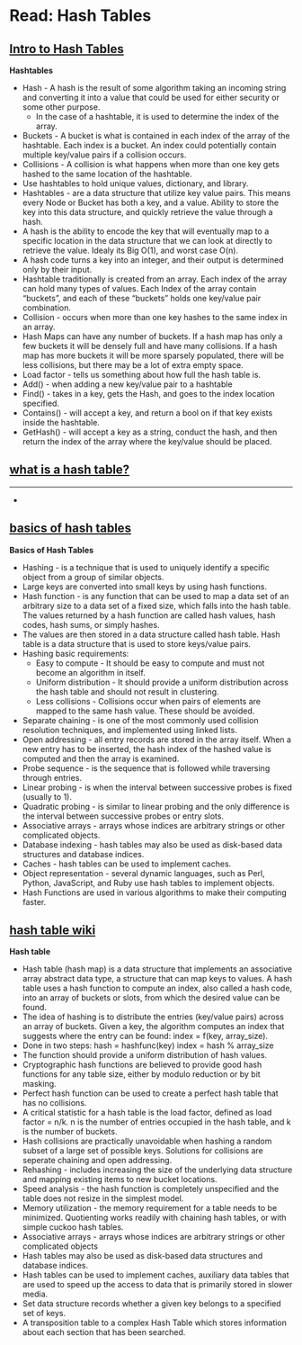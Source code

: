 # Read: Hash Tables

## [Intro to Hash Tables](https://codefellows.github.io/common_curriculum/data_structures_and_algorithms/Code_401/class-30/resources/Hashtables.html)
**Hashtables**
  * Hash - A hash is the result of some algorithm taking an incoming string and converting it into a value that could be used for either security or some other purpose. 
    - In the case of a hashtable, it is used to determine the index of the array.
  * Buckets - A bucket is what is contained in each index of the array of the hashtable. Each index is a bucket. An index could potentially contain multiple key/value pairs if a collision occurs.
  * Collisions - A collision is what happens when more than one key gets hashed to the same location of the hashtable.
  * Use hashtables to hold unique values, dictionary, and library.
  * Hashtables - are a data structure that utilize key value pairs. This means every Node or Bucket has both a key, and a value. Ability to store the key into this data structure, and quickly retrieve the value through a hash.
  * A hash is the ability to encode the key that will eventually map to a specific location in the data structure that we can look at directly to retrieve the value. Idealy its Big O(1), and worst case O(n).
  * A hash code turns a key into an integer, and their output is determined only by their input. 
  * Hashtable traditionally is created from an array. Each index of the array can hold many types of values. Each Index of the array contain “buckets”, and each of these “buckets” holds one key/value pair combination. 
  * Collision - occurs when more than one key hashes to the same index in an array. 
  * Hash Maps can have any number of buckets. If a hash map has only a few buckets it will be densely full and have many collisions. If a hash map has more buckets it will be more sparsely populated, there will be less collisions, but there may be a lot of extra empty space.
  * Load factor - tells us something about how full the hash table is. 
  * Add() - when adding a new key/value pair to a hashtable
  * Find() - takes in a key, gets the Hash, and goes to the index location specified.
  * Contains() - will accept a key, and return a bool on if that key exists inside the hashtable.
  * GetHash() - will accept a key as a string, conduct the hash, and then return the index of the array where the key/value should be placed.

## [what is a hash table?](https://www.youtube.com/watch?v=MfhjkfocRR0)
****
  * 

## [basics of hash tables](https://www.hackerearth.com/practice/data-structures/hash-tables/basics-of-hash-tables/tutorial/)
**Basics of Hash Tables**
  * Hashing - is a technique that is used to uniquely identify a specific object from a group of similar objects. 
  * Large keys are converted into small keys by using hash functions. 
  * Hash function - is any function that can be used to map a data set of an arbitrary size to a data set of a fixed size, which falls into the hash table. The values returned by a hash function are called hash values, hash codes, hash sums, or simply hashes.
  * The values are then stored in a data structure called hash table. Hash table is a data structure that is used to store keys/value pairs. 
  * Hashing basic requirements:
    - Easy to compute - It should be easy to compute and must not become an algorithm in itself.
    - Uniform distribution - It should provide a uniform distribution across the hash table and should not result in clustering.
    - Less collisions - Collisions occur when pairs of elements are mapped to the same hash value. These should be avoided.
  * Separate chaining - is one of the most commonly used collision resolution techniques, and implemented using linked lists. 
  * Open addressing - all entry records are stored in the array itself. When a new entry has to be inserted, the hash index of the hashed value is computed and then the array is examined.
  * Probe sequence - is the sequence that is followed while traversing through entries. 
  * Linear probing - is when the interval between successive probes is fixed (usually to 1). 
  * Quadratic probing - is similar to linear probing and the only difference is the interval between successive probes or entry slots.
  * Associative arrays - arrays whose indices are arbitrary strings or other complicated objects.
  * Database indexing - hash tables may also be used as disk-based data structures and database indices.
  * Caches - hash tables can be used to implement caches.
  * Object representation - several dynamic languages, such as Perl, Python, JavaScript, and Ruby use hash tables to implement objects.
  * Hash Functions are used in various algorithms to make their computing faster.

## [hash table wiki](https://en.wikipedia.org/wiki/Hash_table)
**Hash table**
  * Hash table (hash map) is a data structure that implements an associative array abstract data type, a structure that can map keys to values. A hash table uses a hash function to compute an index, also called a hash code, into an array of buckets or slots, from which the desired value can be found. 
  * The idea of hashing is to distribute the entries (key/value pairs) across an array of buckets. Given a key, the algorithm computes an index that suggests where the entry can be found: index = f(key, array_size).
  * Done in two steps: hash = hashfunc(key)
                      index = hash % array_size
  * The function should provide a uniform distribution of hash values. 
  * Cryptographic hash functions are believed to provide good hash functions for any table size, either by modulo reduction or by bit masking.
  * Perfect hash function can be used to create a perfect hash table that has no collisions.
  * A critical statistic for a hash table is the load factor, defined as load factor = n/k. n is the number of entries occupied in the hash table, and k is the number of buckets.
  * Hash collisions are practically unavoidable when hashing a random subset of a large set of possible keys. Solutions for collisions are seperate chaining and open addressing.
  * Rehashing - includes increasing the size of the underlying data structure and mapping existing items to new bucket locations. 
  * Speed analysis - the hash function is completely unspecified and the table does not resize in the simplest model. 
  * Memory utilization - the memory requirement for a table needs to be minimized. Quotienting works readily with chaining hash tables, or with simple cuckoo hash tables. 
  * Associative arrays - arrays whose indices are arbitrary strings or other complicated objects
  * Hash tables may also be used as disk-based data structures and database indices.
  * Hash tables can be used to implement caches, auxiliary data tables that are used to speed up the access to data that is primarily stored in slower media.
  * Set data structure records whether a given key belongs to a specified set of keys.
  * A transposition table to a complex Hash Table which stores information about each section that has been searched.